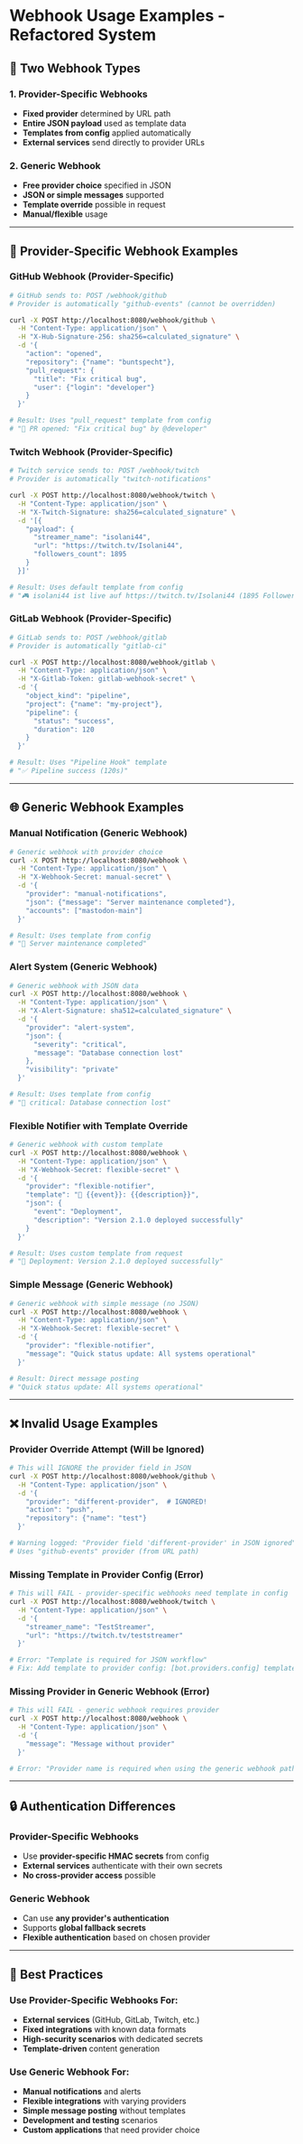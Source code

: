 # Webhook Usage Examples - Refactored System

## 🎯 Two Webhook Types

### 1. Provider-Specific Webhooks
- **Fixed provider** determined by URL path
- **Entire JSON payload** used as template data
- **Templates from config** applied automatically
- **External services** send directly to provider URLs

### 2. Generic Webhook
- **Free provider choice** specified in JSON
- **JSON or simple messages** supported
- **Template override** possible in request
- **Manual/flexible** usage

---

## 🔧 Provider-Specific Webhook Examples

### GitHub Webhook (Provider-Specific)
```bash
# GitHub sends to: POST /webhook/github
# Provider is automatically "github-events" (cannot be overridden)

curl -X POST http://localhost:8080/webhook/github \
  -H "Content-Type: application/json" \
  -H "X-Hub-Signature-256: sha256=calculated_signature" \
  -d '{
    "action": "opened",
    "repository": {"name": "buntspecht"},
    "pull_request": {
      "title": "Fix critical bug",
      "user": {"login": "developer"}
    }
  }'

# Result: Uses "pull_request" template from config
# "🔧 PR opened: "Fix critical bug" by @developer"
```

### Twitch Webhook (Provider-Specific)
```bash
# Twitch service sends to: POST /webhook/twitch
# Provider is automatically "twitch-notifications"

curl -X POST http://localhost:8080/webhook/twitch \
  -H "Content-Type: application/json" \
  -H "X-Twitch-Signature: sha256=calculated_signature" \
  -d '[{
    "payload": {
      "streamer_name": "isolani44",
      "url": "https://twitch.tv/Isolani44",
      "followers_count": 1895
    }
  }]'

# Result: Uses default template from config
# "🎮 isolani44 ist live auf https://twitch.tv/Isolani44 (1895 Follower)"
```

### GitLab Webhook (Provider-Specific)
```bash
# GitLab sends to: POST /webhook/gitlab
# Provider is automatically "gitlab-ci"

curl -X POST http://localhost:8080/webhook/gitlab \
  -H "Content-Type: application/json" \
  -H "X-Gitlab-Token: gitlab-webhook-secret" \
  -d '{
    "object_kind": "pipeline",
    "project": {"name": "my-project"},
    "pipeline": {
      "status": "success",
      "duration": 120
    }
  }'

# Result: Uses "Pipeline Hook" template
# "✅ Pipeline success (120s)"
```

---

## 🌐 Generic Webhook Examples

### Manual Notification (Generic Webhook)
```bash
# Generic webhook with provider choice
curl -X POST http://localhost:8080/webhook \
  -H "Content-Type: application/json" \
  -H "X-Webhook-Secret: manual-secret" \
  -d '{
    "provider": "manual-notifications",
    "json": {"message": "Server maintenance completed"},
    "accounts": ["mastodon-main"]
  }'

# Result: Uses template from config
# "📢 Server maintenance completed"
```

### Alert System (Generic Webhook)
```bash
# Generic webhook with JSON data
curl -X POST http://localhost:8080/webhook \
  -H "Content-Type: application/json" \
  -H "X-Alert-Signature: sha512=calculated_signature" \
  -d '{
    "provider": "alert-system",
    "json": {
      "severity": "critical",
      "message": "Database connection lost"
    },
    "visibility": "private"
  }'

# Result: Uses template from config
# "🚨 critical: Database connection lost"
```

### Flexible Notifier with Template Override
```bash
# Generic webhook with custom template
curl -X POST http://localhost:8080/webhook \
  -H "Content-Type: application/json" \
  -H "X-Webhook-Secret: flexible-secret" \
  -d '{
    "provider": "flexible-notifier",
    "template": "🎉 {{event}}: {{description}}",
    "json": {
      "event": "Deployment",
      "description": "Version 2.1.0 deployed successfully"
    }
  }'

# Result: Uses custom template from request
# "🎉 Deployment: Version 2.1.0 deployed successfully"
```

### Simple Message (Generic Webhook)
```bash
# Generic webhook with simple message (no JSON)
curl -X POST http://localhost:8080/webhook \
  -H "Content-Type: application/json" \
  -H "X-Webhook-Secret: flexible-secret" \
  -d '{
    "provider": "flexible-notifier",
    "message": "Quick status update: All systems operational"
  }'

# Result: Direct message posting
# "Quick status update: All systems operational"
```

---

## ❌ Invalid Usage Examples

### Provider Override Attempt (Will be Ignored)
```bash
# This will IGNORE the provider field in JSON
curl -X POST http://localhost:8080/webhook/github \
  -H "Content-Type: application/json" \
  -d '{
    "provider": "different-provider",  # IGNORED!
    "action": "push",
    "repository": {"name": "test"}
  }'

# Warning logged: "Provider field 'different-provider' in JSON ignored"
# Uses "github-events" provider (from URL path)
```

### Missing Template in Provider Config (Error)
```bash
# This will FAIL - provider-specific webhooks need template in config
curl -X POST http://localhost:8080/webhook/twitch \
  -H "Content-Type: application/json" \
  -d '{
    "streamer_name": "TestStreamer",
    "url": "https://twitch.tv/teststreamer"
  }'

# Error: "Template is required for JSON workflow"
# Fix: Add template to provider config: [bot.providers.config] template = "..."
```

### Missing Provider in Generic Webhook (Error)
```bash
# This will FAIL - generic webhook requires provider
curl -X POST http://localhost:8080/webhook \
  -H "Content-Type: application/json" \
  -d '{
    "message": "Message without provider"
  }'

# Error: "Provider name is required when using the generic webhook path"
```

---

## 🔒 Authentication Differences

### Provider-Specific Webhooks
- Use **provider-specific HMAC secrets** from config
- **External services** authenticate with their own secrets
- **No cross-provider access** possible

### Generic Webhook
- Can use **any provider's authentication**
- Supports **global fallback secrets**
- **Flexible authentication** based on chosen provider

---

## 🎯 Best Practices

### Use Provider-Specific Webhooks For:
- **External services** (GitHub, GitLab, Twitch, etc.)
- **Fixed integrations** with known data formats
- **High-security scenarios** with dedicated secrets
- **Template-driven** content generation

### Use Generic Webhook For:
- **Manual notifications** and alerts
- **Flexible integrations** with varying providers
- **Simple message posting** without templates
- **Development and testing** scenarios
- **Custom applications** that need provider choice
